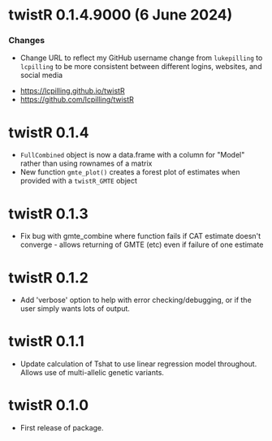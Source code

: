 # twistR 0.1.4.9000 (6 June 2024)

### Changes
* Change URL to reflect my GitHub username change from `lukepilling` to `lcpilling` to be more consistent between different logins, websites, and social media
 - https://lcpilling.github.io/twistR
 - https://github.com/lcpilling/twistR


# twistR 0.1.4

* `FullCombined` object is now a data.frame with a column for "Model" rather than using rownames of a matrix
* New function `gmte_plot()` creates a forest plot of estimates when provided with a `twistR_GMTE` object

# twistR 0.1.3

* Fix bug with gmte_combine where function fails if CAT estimate doesn't converge - allows returning of GMTE (etc) even if failure of one estimate

# twistR 0.1.2

* Add 'verbose' option to help with error checking/debugging, or if the user simply wants lots of output.

# twistR 0.1.1

* Update calculation of Tshat to use linear regression model throughout. Allows use of multi-allelic genetic variants.

# twistR 0.1.0

* First release of package.

